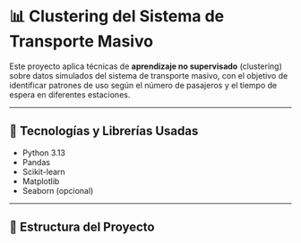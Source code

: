 # 📊 Clustering del Sistema de Transporte Masivo

Este proyecto aplica técnicas de **aprendizaje no supervisado** (clustering) sobre datos simulados del sistema de transporte masivo, con el objetivo de identificar patrones de uso según el número de pasajeros y el tiempo de espera en diferentes estaciones.

---

## 🧠 Tecnologías y Librerías Usadas

- Python 3.13
- Pandas
- Scikit-learn
- Matplotlib
- Seaborn (opcional)

---

## 📁 Estructura del Proyecto

